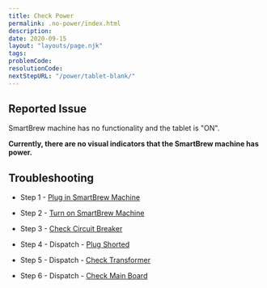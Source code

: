 ```yaml
---
title: Check Power
permalink: .no-power/index.html
description:
date: 2020-09-15
layout: "layouts/page.njk"
tags:
problemCode:
resolutionCode:
nextStepURL: "/power/tablet-blank/"
---
```

## Reported Issue

SmartBrew machine has no functionality and the tablet is "ON".

**Currently, there are no visual indicators that the SmartBrew machine has power.**

## Troubleshooting

- Step 1 - [Plug in SmartBrew Machine](/power/connect-machine/)

- Step 2 - [Turn on SmartBrew Machine](/power/turn-on-machine/)

- Step 3 - [Check Circuit Breaker](/power/check-circuit-breaker/)

- Step 4  - Dispatch - [Plug Shorted](/power/check-short/)

- Step 5  - Dispatch - [Check Transformer](/power/check-transformer/)

- Step 6  - Dispatch - [Check Main Board](/power/check-main-board/)
